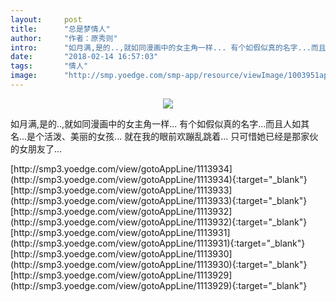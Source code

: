 ```yaml
---
layout:     post
title:      "总是梦情人"
author:     "作者：原秀则"
intro:      "如月满,是的..,就如同漫画中的女主角一样... 有个如假似真的名字...而且人如其名...是个活泼、美丽的女孩... 就在我的眼前欢蹦乱跳着... 只可惜她已经是那家伙的女朋友了..."
date:       "2018-02-14 16:57:03"
tags:       "情人"
image:      "http://smp.yoedge.com/smp-app/resource/viewImage/1003951appline.png"
---
```

<div style="text-align: center">
<p><img src="http://smp.yoedge.com/smp-app/resource/viewImage/1003951appline.png"/></p>
</div>
<p class="post-meta">
<span>如月满,是的..,就如同漫画中的女主角一样... 有个如假似真的名字...而且人如其名...是个活泼、美丽的女孩... 就在我的眼前欢蹦乱跳着... 只可惜她已经是那家伙的女朋友了...</span>
</p>
[http://smp3.yoedge.com/view/gotoAppLine/1113934](http://smp3.yoedge.com/view/gotoAppLine/1113934){:target="_blank"}
[http://smp3.yoedge.com/view/gotoAppLine/1113933](http://smp3.yoedge.com/view/gotoAppLine/1113933){:target="_blank"}
[http://smp3.yoedge.com/view/gotoAppLine/1113932](http://smp3.yoedge.com/view/gotoAppLine/1113932){:target="_blank"}
[http://smp3.yoedge.com/view/gotoAppLine/1113931](http://smp3.yoedge.com/view/gotoAppLine/1113931){:target="_blank"}
[http://smp3.yoedge.com/view/gotoAppLine/1113930](http://smp3.yoedge.com/view/gotoAppLine/1113930){:target="_blank"}
[http://smp3.yoedge.com/view/gotoAppLine/1113929](http://smp3.yoedge.com/view/gotoAppLine/1113929){:target="_blank"}



